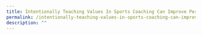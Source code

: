 ```yaml
---
title: Intentionally Teaching Values In Sports Coaching Can Improve Performance
permalink: /intentionally-teaching-values-in-sports-coaching-can-improve-performance/
description: ""
---
```

